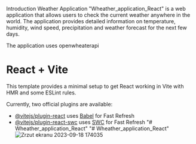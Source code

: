 Introduction
Weather Application "Wheather_application_React" is a web application that allows users to check the current weather anywhere in the world. 
The application provides detailed information on temperature, humidity, wind speed, precipitation and weather forecast for the next few days.

The application uses openwheaterapi


# React + Vite

This template provides a minimal setup to get React working in Vite with HMR and some ESLint rules.

Currently, two official plugins are available:

- [@vitejs/plugin-react](https://github.com/vitejs/vite-plugin-react/blob/main/packages/plugin-react/README.md) uses [Babel](https://babeljs.io/) for Fast Refresh
- [@vitejs/plugin-react-swc](https://github.com/vitejs/vite-plugin-react-swc) uses [SWC](https://swc.rs/) for Fast Refresh
"# Wheather_application_React" 
"# Wheather_application_React" 
![Zrzut ekranu 2023-09-18 174035](https://github.com/Kamil-Medrala-Z12/Wheather_application_React/assets/42354098/a6d937b3-2911-4d5b-8c3d-20f2747ea303)

